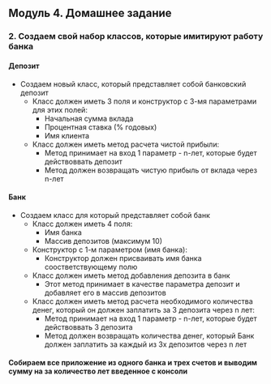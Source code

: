 ## Модуль 4. Домашнее задание

### 2. Создаем свой набор классов, которые имитируют работу банка
#### Депозит
 * Создаем новый класс, который представляет собой банковский депозит
   * Класс должен иметь 3 поля и конструктор с 3-мя параметрами для этих полей:
     * Начальная сумма вклада
     * Процентная ставка (% годовых)
     * Имя клиента
   * Класс должен иметь метод расчета чистой прибыли:
     * Метод принимает на вход 1 параметр - n-лет, которые будет действоввать депозит
     * Метод должен возвращать чистую прибыль от вклада через n-лет

#### Банк
 * Создаем класс для который представляет собой банк
   * Класс должен иметь 4 поля:
     * Имя банка
     * Массив депозитов (максимум 10)
   * Конструктор с 1-м параметром (имя банка):
     * Конструктор должен присваивать имя банка соостветствующему полю
   * Класс должен иметь метод добавления депозита в банк
     * Этот метод принимает в качестве параметра депозит и добавляет его в массив депозитов
   * Класс должен иметь метод расчета необходимого количества денег, который он должен заплатить за 3 депозита
     через n лет:
     * Метод принимает на вход 1 параметр - n-лет, которые будет действоввать 3 депозита
     * Метод должен возвращать количества денег, который Банк должен заплатить за каждый из 3х депозитов
     через n лет

#### Собираем все приложение из одного банка и трех счетов и выводим сумму на за количество лет введенное с консоли